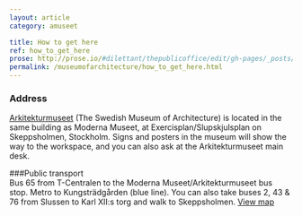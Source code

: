 ```yaml
---
layout: article
category: amuseet

title: How to get here
ref: how_to_get_here
prose: http://prose.io/#dilettant/thepublicoffice/edit/gh-pages/_posts/amuseet/2012-11-04-how_to_get_here.md
permalink: /museumofarchitecture/how_to_get_here.html
---
```


### Address  
[Arkitekturmuseet](http://www.arkitekturmuseet.se) (The Swedish Museum of Architecture) is located in the same building as Moderna Museet, at Exercisplan/Slupskjulsplan on Skeppsholmen, Stockholm. Signs and posters in the museum will show the way to the workspace, and you can also ask at the Arkitekturmuseet main desk.   

###Public transport   
Bus 65 from T-Centralen to the Moderna Museet/Arkitekturmuseet bus stop. Metro to Kungsträdgården (blue line). You can also take buses 2, 43 & 76 from Slussen to Karl XII:s torg and walk to Skeppsholmen. [View map](http://kartor.eniro.se/m/9emKy)